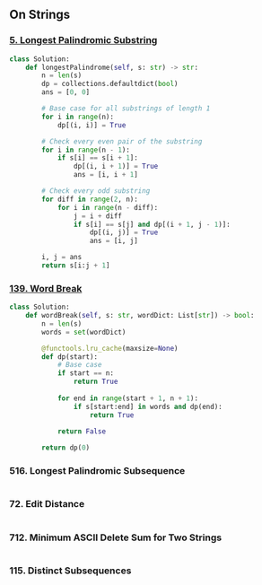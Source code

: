 ## On Strings

### [5. Longest Palindromic Substring](https://github.com/quananhle/Python/tree/main/Software%20Engineering%20Practicing/Concepts/Array%20and%20String/Longest%20Substring%20%7C%20Palindrome/5.%20Longest%20Palindromic%20Substring)

```Python
class Solution:
    def longestPalindrome(self, s: str) -> str:
        n = len(s)
        dp = collections.defaultdict(bool)
        ans = [0, 0]

        # Base case for all substrings of length 1
        for i in range(n):
            dp[(i, i)] = True

        # Check every even pair of the substring
        for i in range(n - 1):
            if s[i] == s[i + 1]:
                dp[(i, i + 1)] = True
                ans = [i, i + 1]

        # Check every odd substring
        for diff in range(2, n):
            for i in range(n - diff):
                j = i + diff
                if s[i] == s[j] and dp[(i + 1, j - 1)]:
                    dp[(i, j)] = True
                    ans = [i, j]

        i, j = ans
        return s[i:j + 1]
```

### [139. Word Break](https://github.com/quananhle/Python/tree/main/Software%20Engineering%20Practicing/Study%20Plan/Most%20Frequent/139.%20Word%20Break)

```Python
class Solution:
    def wordBreak(self, s: str, wordDict: List[str]) -> bool:
        n = len(s)
        words = set(wordDict)

        @functools.lru_cache(maxsize=None)
        def dp(start):
            # Base case
            if start == n:
                return True
            
            for end in range(start + 1, n + 1):
                if s[start:end] in words and dp(end):
                    return True

            return False
        
        return dp(0)
```

### 516. Longest Palindromic Subsequence

```Python

```

### 72. Edit Distance

```Python

```

### 712. Minimum ASCII Delete Sum for Two Strings

```Python

```

### 115. Distinct Subsequences

```Python

```
